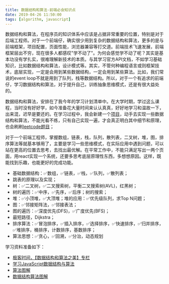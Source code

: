```yaml
---
title: 数据结构和算法-前端必会知识点
date: 2019-04-26 11:50:00
tags: [algorithm, javascript]
---
```


数据结构和算法，在程序员的知识体系中应该是占据非常重要的位置，特别是对于后端工程师。对于一个前端仔，确实很少用到复杂的数据结构和算法，更多的是与前端框架，项目配置，页面性能，浏览器兼容等打交道。前端技术飞速发展，前端框架层出不穷，现在很多人都感叹"学不动了"。为何会感觉学不动了呢？其实是基本功没有学扎实，很难理解新技术的本质。与其学习官方API文档，不如学习基础知识，比如数据结构和算法，设计模式等。其实，不管何种编程语言或则框架技术，底层实现，一定是会用到某些数据结构，一定会用到某些算法。比如，我们常说的event loop不就是用到了队列，栈等数据结构。所以，对于一个有追求的前端仔，学习数据结构和算法，对于提升自己，训练抽象思维模式，还是有很大益处的。

数据结构和算法，安排在了我今年的学习计划清单中。在大学时期，学过这么课程，当时没有好好学，如今准备花大量时间来认认真真，好好地学习和温故一下，出来混，迟早是要还的。在学习过程中，我会新建一个[项目](<https://github.com/snayan/algorithm-demo>)，动手去实现一些数据结构和算法，不能光看不练，只有自己实现一遍，才会真正明白其中细节和原理，也会刷刷[leetcode题目](<https://github.com/snayan/LeetCode>)；

对于一个前端工程师，掌握数组，链表，栈，队列，散列表，二叉树，堆，图，排序算法等就基本够用了，主要是学习一些思维模式，在实际应用中遇到问题，可以站在更高的位置去思考，去找出最优解。在平常工作中，不能只满足写出一两个页面，用react实现一个系统，还要多思考底层原理性东西，多想想原因。这样，既能找到乐趣，也能更好的完成功能。

* 基础数据结构：✅数组，✅链表，✅栈，✅队列，✅散列表；
* 跳表的原理以及实现；
* 树：✅二叉树，✅二叉搜索树，平衡二叉搜索树(AVL)，红黑树；
* 树的遍历：✅中序，✅先序，✅后序；树的搜索；
* 堆：✅小顶堆，✅大顶堆；堆的应用：✅优先级队列，求Top N问题；
* 图：✅邻接矩阵法，✅邻接表法；
* 图的遍历：✅深度优先(DFS)，✅广度优先(BFS)；
* 最短路径，Dijkstra；
* 排序算法：✅冒泡排序，✅插入排序，✅选择排序，✅快速排序，✅归并排序，✅堆排序，桶排序，计数排序，基数排序；
* 算法思想：✅贪心，✅回溯，✅分治，动态规划

学习资料准备如下：

* [极客时间，【数据结构和算法之美】专栏](https://time.geekbang.org/column/intro/126)
* [学习JavaScript数据结构与算法](https://book.douban.com/subject/27129352/)
* [算法图解](https://book.douban.com/subject/26979890/)
* [数据结构算法图解](http://www.ituring.com.cn/book/2538)
